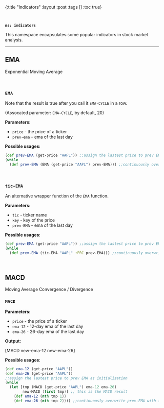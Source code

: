{:title "Indicators"
 :layout :post
 :tags  []
 :toc true}

<br>

**`ns: indicators`**

This namespace encapsulates some popular indicators in stock market analysis.

---

## EMA

Exponential Moving Average

<br>

### `EMA`

Note that the result is true after you call it `EMA-CYCLE` in a row.

(Assocated parameter: `EMA-CYCLE`, by default, 20)

**Parameters:**

- `price` - the price of a ticker
- `prev-ema` - ema of the last day

**Possible usages:**

```clojure
(def prev-EMA (get-price "AAPL")) ;;assign the lastest price to prev EMA as initialization
(while
  (def prev-EMA (EMA (get-price "AAPL") prev-EMA))) ;;continuously overwrite prev-EMA with the latest result
```

<br>

### `tic-EMA`

An alternative wrapper function of the `EMA` function.

**Parameters:**

- `tic` - ticker name
- `key` - key of the price
- `prev-EMA` - ema of the last day

**Possible usages:**

```clojure
(def prev-EMA (get-price "AAPL")) ;;assign the lastest price to prev EMA as initialization
(while
  (def prev-EMA (tic-EMA "AAPL" :PRC prev-EMA))) ;;continuously overwrite prev-EMA with the latest result
```

<br>

## MACD

Moving Average Convergence / Divergence

### `MACD`

**Parameters:**

- `price` - the price of a ticker
- `ema-12` - 12-day ema of the last day
- `ema-26` - 26-day ema of the last day

**Output:**

[MACD new-ema-12 new-ema-26]

**Possible usages:**

```clojure
(def ema-12 (get-price "AAPL")) 
(def ema-26 (get-price "AAPL"))
;;assign the lastest price to prev EMA as initialization
(while
  (let [tmp (MACD (get-price "AAPL") ema-12 ema-26)
        new-MACD (first tmp)] ;; this is the MACD result
    (def ema-12 (nth tmp 1))
    (def ema-26 (nth tmp 2)))) ;;continuously overwrite prev-EMA with the latest result
```

<br>